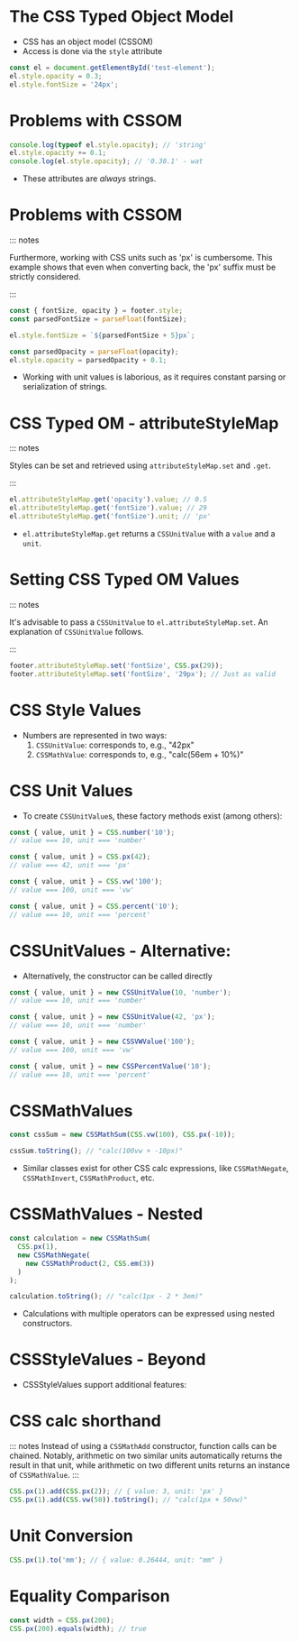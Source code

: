 # The CSS Typed Object Model

- CSS has an object model (CSSOM)
- Access is done via the `style` attribute

```js
const el = document.getElementById('test-element');
el.style.opacity = 0.3;
el.style.fontSize = '24px';
```

# Problems with CSSOM

```js
console.log(typeof el.style.opacity); // 'string'
el.style.opacity += 0.1;
console.log(el.style.opacity); // '0.30.1' - wat
```

- These attributes are *always* strings.

# Problems with CSSOM
::: notes

Furthermore, working with CSS units such as 'px' is cumbersome.
This example shows that even when converting back, the 'px' suffix must be strictly considered.

:::

```js
const { fontSize, opacity } = footer.style;
const parsedFontSize = parseFloat(fontSize);

el.style.fontSize = `${parsedFontSize + 5}px`;

const parsedOpacity = parseFloat(opacity);
el.style.opacity = parsedOpacity + 0.1;
```

- Working with unit values is laborious, as it requires constant parsing or serialization of strings.

# CSS Typed OM - attributeStyleMap

::: notes

Styles can be set and retrieved using `attributeStyleMap.set` and `.get`.

:::

```js
el.attributeStyleMap.get('opacity').value; // 0.5
el.attributeStyleMap.get('fontSize').value; // 29
el.attributeStyleMap.get('fontSize').unit; // 'px'
```

- `el.attributeStyleMap.get` returns a `CSSUnitValue` with a `value` and a `unit`.

# Setting CSS Typed OM Values

::: notes

It's advisable to pass a `CSSUnitValue` to `el.attributeStyleMap.set`.
An explanation of `CSSUnitValue` follows.

:::

```js
footer.attributeStyleMap.set('fontSize', CSS.px(29));
footer.attributeStyleMap.set('fontSize', '29px'); // Just as valid
```

# CSS Style Values

- Numbers are represented in two ways:
  1. `CSSUnitValue`: corresponds to, e.g., "42px"
  2. `CSSMathValue`: corresponds to, e.g., "calc(56em + 10%)"

# CSS Unit Values

- To create `CSSUnitValue`s, these factory methods exist (among others):

```js
const { value, unit } = CSS.number('10');
// value === 10, unit === 'number'

const { value, unit } = CSS.px(42);
// value === 42, unit === 'px'

const { value, unit } = CSS.vw('100');
// value === 100, unit === 'vw'

const { value, unit } = CSS.percent('10');
// value === 10, unit === 'percent'
```

# CSSUnitValues - Alternative:

- Alternatively, the constructor can be called directly

```js
const { value, unit } = new CSSUnitValue(10, 'number');
// value === 10, unit === 'number'

const { value, unit } = new CSSUnitValue(42, 'px');
// value === 10, unit === 'number'

const { value, unit } = new CSSVWValue('100');
// value === 100, unit === 'vw'

const { value, unit } = new CSSPercentValue('10');
// value === 10, unit === 'percent'
```

# CSSMathValues

```js
const cssSum = new CSSMathSum(CSS.vw(100), CSS.px(-10));

cssSum.toString(); // "calc(100vw + -10px)"
```

- Similar classes exist for other CSS calc expressions, like `CSSMathNegate`, `CSSMathInvert`, `CSSMathProduct`, etc.

# CSSMathValues - Nested

```js
const calculation = new CSSMathSum(
  CSS.px(1),
  new CSSMathNegate(
    new CSSMathProduct(2, CSS.em(3))
  )
);

calculation.toString(); // "calc(1px - 2 * 3em)"
```

- Calculations with multiple operators can be expressed using nested constructors.

# CSSStyleValues - Beyond

- CSSStyleValues support additional features:

# CSS calc shorthand
::: notes
  Instead of using a `CSSMathAdd` constructor, function calls can be chained.
  Notably, arithmetic on two similar units automatically returns the result in that unit,
  while arithmetic on two different units returns an instance of `CSSMathValue`.
:::

```js
CSS.px(1).add(CSS.px(2)); // { value: 3, unit: 'px' }
CSS.px(1).add(CSS.vw(50)).toString(); // "calc(1px + 50vw)"
```

# Unit Conversion
```js
CSS.px(1).to('mm'); // { value: 0.26444, unit: "mm" }
```

# Equality Comparison
```js
const width = CSS.px(200);
CSS.px(200).equals(width); // true
```
